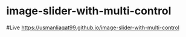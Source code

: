 # image-slider-with-multi-control

#Live
https://usmanliaqat99.github.io/image-slider-with-multi-control

